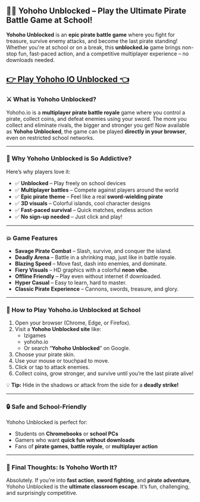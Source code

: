 ## 🏴‍☠️ Yohoho Unblocked – Play the Ultimate Pirate Battle Game at School!

**Yohoho Unblocked** is an **epic pirate battle game** where you fight for treasure, survive enemy attacks, and become the last pirate standing! Whether you're at school or on a break, this **unblocked.io** game brings non-stop fun, fast-paced action, and a competitive multiplayer experience – no downloads needed.

## <a href="https://izigames.net/">👉 Play Yohoho IO Unblocked 👈</a>

### ⚔️ What is Yohoho Unblocked?

Yohoho.io is a **multiplayer pirate battle royale** game where you control a pirate, collect coins, and defeat enemies using your sword. The more you collect and eliminate rivals, the bigger and stronger you get! Now available as **Yohoho Unblocked**, the game can be played **directly in your browser**, even on restricted school networks.

---

### 🌟 Why Yohoho Unblocked is So Addictive?

Here’s why players love it:

- ✅ **Unblocked** – Play freely on school devices
- ✅ **Multiplayer battles** – Compete against players around the world
- ✅ **Epic pirate theme** – Feel like a real **sword-wielding pirate**
- ✅ **3D visuals** – Colorful islands, cool character designs
- ✅ **Fast-paced survival** – Quick matches, endless action
- ✅ **No sign-up needed** – Just click and play!

---

### 💥 Game Features

- **Savage Pirate Combat** – Slash, survive, and conquer the island.
- **Deadly Arena** – Battle in a shrinking map, just like in battle royale.
- **Blazing Speed** – Move fast, dash into enemies, and dominate.
- **Fiery Visuals** – HD graphics with a colorful **neon vibe**.
- **Offline Friendly** – Play even without internet if downloaded.
- **Hyper Casual** – Easy to learn, hard to master.
- **Classic Pirate Experience** – Cannons, swords, treasure, and glory.

---

### 🚀 How to Play Yohoho.io Unblocked at School

1. Open your browser (Chrome, Edge, or Firefox).
2. Visit a **Yohoho Unblocked site** like:
   - Izigames
   - yohoho.io
   - Or search “**Yohoho Unblocked**” on Google.
3. Choose your pirate skin.
4. Use your mouse or touchpad to move.
5. Click or tap to attack enemies.
6. Collect coins, grow stronger, and survive until you’re the last pirate alive!

💡 **Tip:** Hide in the shadows or attack from the side for a **deadly strike!**

---

### 🔒 Safe and School-Friendly

Yohoho Unblocked is perfect for:
- Students on **Chromebooks** or **school PCs**
- Gamers who want **quick fun without downloads**
- Fans of **pirate games**, **battle royale**, or **multiplayer action**

---

### 🧠 Final Thoughts: Is Yohoho Worth It?

Absolutely. If you’re into **fast action**, **sword fighting**, and **pirate adventure**, Yohoho Unblocked is the **ultimate classroom escape**. It’s fun, challenging, and surprisingly competitive.
